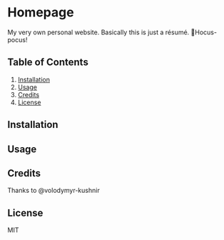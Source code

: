 # Homepage
My very own personal website. Basically this is just a résumé.
🧙Hocus-pocus!

## Table of Contents

1. [Installation](#installation)
1. [Usage](#usage)
1. [Credits](#credits)
1. [License](#license)

## Installation

## Usage

## Credits

Thanks to @volodymyr-kushnir

## License

MIT
